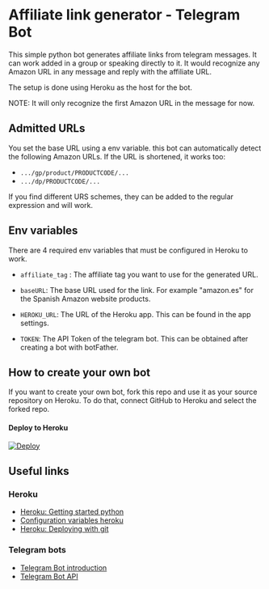 
# Affiliate link generator - Telegram Bot

This simple python bot generates affiliate links from telegram messages. It can work added in a group or speaking directly to it. It would recognize any Amazon URL in any message and reply with the affiliate URL.

The setup is done using Heroku as the host for the bot.

NOTE: It will only recognize the first Amazon URL in the message for now.

## Admitted URLs

You set the base URL using a env variable. this bot can automatically detect the following Amazon URLs. If the URL is shortened, it works too:

* ```.../gp/product/PRODUCTCODE/...```
* ```.../dp/PRODUCTCODE/...```

If you find different URS schemes, they can be added to the regular expression and will work.

## Env variables

There are 4 required env variables that must be configured in Heroku to work.

* ```affiliate_tag``` : The affiliate tag you want to use for the generated URL.

* ```baseURL```: The base URL used for the link. For example "amazon.es" for the Spanish Amazon website products.

* ```HEROKU_URL```: The URL of the Heroku app. This can be found in the app settings.

* ```TOKEN```: The API Token of the telegram bot. This can be obtained after creating a bot with botFather.

## How to create your own bot

If you want to create your own bot, fork this repo and use it as your source repository on Heroku. To do that, connect GitHub to Heroku and select the forked repo.

#### Deploy to Heroku

[![Deploy](https://www.herokucdn.com/deploy/button.svg)](https://www.heroku.com/deploy?template=https://github.com/Jakeedot/telegram-affiliate-bot)


## Useful links

### Heroku

* [Heroku: Getting started python](https://devcenter.heroku.com/articles/getting-started-with-python)
* [Configuration variables heroku](https://devcenter.heroku.com/articles/config-vars#managing-config-vars)
* [Heroku: Deploying with git](https://devcenter.heroku.com/articles/git)

### Telegram bots

* [Telegram Bot introduction](https://core.telegram.org/bots)
* [Telegram Bot API](https://core.telegram.org/bots/api)
